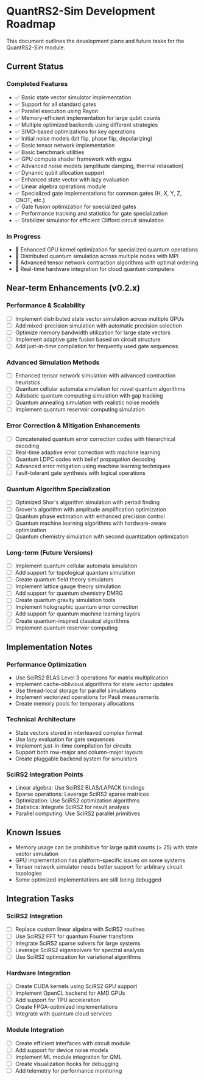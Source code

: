 # QuantRS2-Sim Development Roadmap

This document outlines the development plans and future tasks for the QuantRS2-Sim module.

## Current Status

### Completed Features

- ✅ Basic state vector simulator implementation
- ✅ Support for all standard gates
- ✅ Parallel execution using Rayon
- ✅ Memory-efficient implementation for large qubit counts
- ✅ Multiple optimized backends using different strategies
- ✅ SIMD-based optimizations for key operations
- ✅ Initial noise models (bit flip, phase flip, depolarizing)
- ✅ Basic tensor network implementation
- ✅ Basic benchmark utilities
- ✅ GPU compute shader framework with wgpu
- ✅ Advanced noise models (amplitude damping, thermal relaxation)
- ✅ Dynamic qubit allocation support
- ✅ Enhanced state vector with lazy evaluation
- ✅ Linear algebra operations module
- ✅ Specialized gate implementations for common gates (H, X, Y, Z, CNOT, etc.)
- ✅ Gate fusion optimization for specialized gates
- ✅ Performance tracking and statistics for gate specialization
- ✅ Stabilizer simulator for efficient Clifford circuit simulation

### In Progress

- 🔄 Enhanced GPU kernel optimization for specialized quantum operations
- 🔄 Distributed quantum simulation across multiple nodes with MPI
- 🔄 Advanced tensor network contraction algorithms with optimal ordering
- 🔄 Real-time hardware integration for cloud quantum computers

## Near-term Enhancements (v0.2.x)

### Performance & Scalability
- [ ] Implement distributed state vector simulation across multiple GPUs
- [ ] Add mixed-precision simulation with automatic precision selection
- [ ] Optimize memory bandwidth utilization for large state vectors
- [ ] Implement adaptive gate fusion based on circuit structure
- [ ] Add just-in-time compilation for frequently used gate sequences

### Advanced Simulation Methods
- [ ] Enhanced tensor network simulation with advanced contraction heuristics
- [ ] Quantum cellular automata simulation for novel quantum algorithms
- [ ] Adiabatic quantum computing simulation with gap tracking
- [ ] Quantum annealing simulation with realistic noise models
- [ ] Implement quantum reservoir computing simulation

### Error Correction & Mitigation Enhancements
- [ ] Concatenated quantum error correction codes with hierarchical decoding
- [ ] Real-time adaptive error correction with machine learning
- [ ] Quantum LDPC codes with belief propagation decoding
- [ ] Advanced error mitigation using machine learning techniques
- [ ] Fault-tolerant gate synthesis with logical operations

### Quantum Algorithm Specialization
- [ ] Optimized Shor's algorithm simulation with period finding
- [ ] Grover's algorithm with amplitude amplification optimization
- [ ] Quantum phase estimation with enhanced precision control
- [ ] Quantum machine learning algorithms with hardware-aware optimization
- [ ] Quantum chemistry simulation with second quantization optimization

### Long-term (Future Versions)

- [ ] Implement quantum cellular automata simulation
- [ ] Add support for topological quantum simulation
- [ ] Create quantum field theory simulators
- [ ] Implement lattice gauge theory simulation
- [ ] Add support for quantum chemistry DMRG
- [ ] Create quantum gravity simulation tools
- [ ] Implement holographic quantum error correction
- [ ] Add support for quantum machine learning layers
- [ ] Create quantum-inspired classical algorithms
- [ ] Implement quantum reservoir computing

## Implementation Notes

### Performance Optimization
- Use SciRS2 BLAS Level 3 operations for matrix multiplication
- Implement cache-oblivious algorithms for state vector updates
- Use thread-local storage for parallel simulations
- Implement vectorized operations for Pauli measurements
- Create memory pools for temporary allocations

### Technical Architecture
- State vectors stored in interleaved complex format
- Use lazy evaluation for gate sequences
- Implement just-in-time compilation for circuits
- Support both row-major and column-major layouts
- Create pluggable backend system for simulators

### SciRS2 Integration Points
- Linear algebra: Use SciRS2 BLAS/LAPACK bindings
- Sparse operations: Leverage SciRS2 sparse matrices
- Optimization: Use SciRS2 optimization algorithms
- Statistics: Integrate SciRS2 for result analysis
- Parallel computing: Use SciRS2 parallel primitives

## Known Issues

- Memory usage can be prohibitive for large qubit counts (> 25) with state vector simulation
- GPU implementation has platform-specific issues on some systems
- Tensor network simulator needs better support for arbitrary circuit topologies
- Some optimized implementations are still being debugged

## Integration Tasks

### SciRS2 Integration
- [ ] Replace custom linear algebra with SciRS2 routines
- [ ] Use SciRS2 FFT for quantum Fourier transform
- [ ] Integrate SciRS2 sparse solvers for large systems
- [ ] Leverage SciRS2 eigensolvers for spectral analysis
- [ ] Use SciRS2 optimization for variational algorithms

### Hardware Integration
- [ ] Create CUDA kernels using SciRS2 GPU support
- [ ] Implement OpenCL backend for AMD GPUs
- [ ] Add support for TPU acceleration
- [ ] Create FPGA-optimized implementations
- [ ] Integrate with quantum cloud services

### Module Integration
- [ ] Create efficient interfaces with circuit module
- [ ] Add support for device noise models
- [ ] Implement ML module integration for QML
- [ ] Create visualization hooks for debugging
- [ ] Add telemetry for performance monitoring